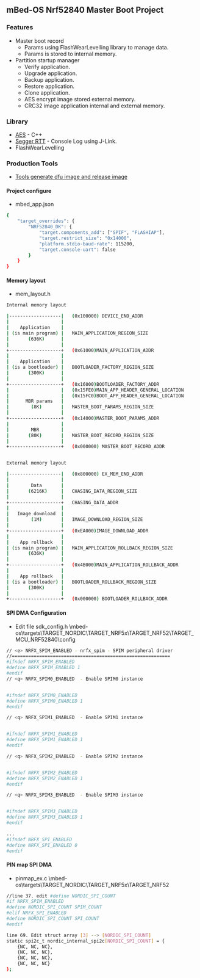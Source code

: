 ## mBed-OS Nrf52840 Master Boot Project
### Features
- Master boot record
    - Params using FlashWearLevelling library to manage data.
    - Params is stored to internal memory.
- Partition startup manager
    - Verify application.
    - Upgrade application.
    - Backup application.
    - Restore application.
    - Clone application.
    - AES encrypt image stored external memory.
    - CRC32 image application internal and external memory.
### Library
- [AES](https://os.mbed.com/users/neilt6/code/AES/docs/tip/classAES.html) - C++
- [Segger RTT](https://os.mbed.com/users/GlimwormBeacons/code/SEGGER_RTT/) - Console Log using J-Link.
- FlashWearLevelling
### Production Tools
- [Tools generate dfu image and release image](https://github.com/TienHuyIoT/py_tool_for_master_boot_record)
#### Project configure
- mbed_app.json
```sh
{
    "target_overrides": {
        "NRF52840_DK": {
            "target.components_add": ["SPIF", "FLASHIAP"],
            "target.restrict_size": "0x14000",
            "platform.stdio-baud-rate": 115200,
            "target.console-uart": false
        }
    }
}
```
#### Memory layout
- mem_layout.h
```sh
Internal memory layout

|-------------------|   (0x100000) DEVICE_END_ADDR
|                   |
|    Application    |
| (is main program) |   MAIN_APPLICATION_REGION_SIZE
|       (636K)      |
|                   |
+-------------------+   (0x61000)MAIN_APPLICATION_ADDR
|                   |
|    Application    |
| (is a bootloader) |   BOOTLOADER_FACTORY_REGION_SIZE
|       (300K)      |
|                   |
+-------------------+   (0x16000)BOOTLOADER_FACTORY_ADDR
|                   |   (0x15FE0)MAIN_APP_HEADER_GENERAL_LOCATION
|                   |   (0x15FC0)BOOT_APP_HEADER_GENERAL_LOCATION
|      MBR params   |
|        (8K)       |   MASTER_BOOT_PARAMS_REGION_SIZE
|                   |
+-------------------+   (0x14000)MASTER_BOOT_PARAMS_ADDR
|                   |
|        MBR        |
|       (80K)       |   MASTER_BOOT_RECORD_REGION_SIZE
|                   |
+-------------------+   (0x000000) MASTER_BOOT_RECORD_ADDR


External memory layout

|-------------------|   (0x800000) EX_MEM_END_ADDR
|                   |
|        Data       |
|       (6216K)     |   CHASING_DATA_REGION_SIZE
|                   |
+-------------------+   CHASING_DATA_ADDR
|                   |
|   Image download  |
|        (1M)       |   IMAGE_DOWNLOAD_REGION_SIZE
|                   |
+-------------------+   (0xEA000)IMAGE_DOWNLOAD_ADDR
|                   |
|    App rollback   |
| (is main program) |   MAIN_APPLICATION_ROLLBACK_REGION_SIZE
|       (636K)      |
|                   |
+-------------------+   (0x4B000)MAIN_APPLICATION_ROLLBACK_ADDR
|                   |
|    App rollback   |
| (is a bootloader) |   BOOTLOADER_ROLLBACK_REGION_SIZE
|       (300K)      |
|                   |
+-------------------+   (0x000000) BOOTLOADER_ROLLBACK_ADDR
```
#### SPI DMA Configuration
- Edit file sdk_config.h
\mbed-os\targets\TARGET_NORDIC\TARGET_NRF5x\TARGET_NRF52\TARGET_MCU_NRF52840\config
```sh
// <e> NRFX_SPIM_ENABLED - nrfx_spim - SPIM peripheral driver
//==========================================================
#ifndef NRFX_SPIM_ENABLED
#define NRFX_SPIM_ENABLED 1
#endif
// <q> NRFX_SPIM0_ENABLED  - Enable SPIM0 instance


#ifndef NRFX_SPIM0_ENABLED
#define NRFX_SPIM0_ENABLED 1
#endif

// <q> NRFX_SPIM1_ENABLED  - Enable SPIM1 instance


#ifndef NRFX_SPIM1_ENABLED
#define NRFX_SPIM1_ENABLED 1
#endif

// <q> NRFX_SPIM2_ENABLED  - Enable SPIM2 instance


#ifndef NRFX_SPIM2_ENABLED
#define NRFX_SPIM2_ENABLED 1
#endif

// <q> NRFX_SPIM3_ENABLED  - Enable SPIM3 instance


#ifndef NRFX_SPIM3_ENABLED
#define NRFX_SPIM3_ENABLED 1
#endif

...
#ifndef NRFX_SPI_ENABLED
#define NRFX_SPI_ENABLED 0
#endif
```
#### PIN map SPI DMA
- pinmap_ex.c
\mbed-os\targets\TARGET_NORDIC\TARGET_NRF5x\TARGET_NRF52
```sh
//line 37. edit #define NORDIC_SPI_COUNT
#if NRFX_SPIM_ENABLED
#define NORDIC_SPI_COUNT SPIM_COUNT
#elif NRFX_SPI_ENABLED
#define NORDIC_SPI_COUNT SPI_COUNT
#endif

line 69. Edit struct array [3] --> [NORDIC_SPI_COUNT]
static spi2c_t nordic_internal_spi2c[NORDIC_SPI_COUNT] = {
    {NC, NC, NC},
    {NC, NC, NC},
    {NC, NC, NC},
    {NC, NC, NC}
};
```